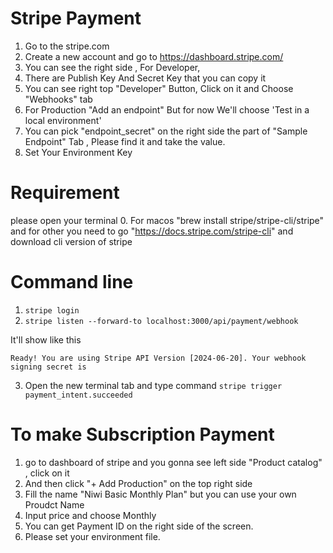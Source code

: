 # Stripe Payment

1. Go to the stripe.com
2. Create a new account and go to https://dashboard.stripe.com/
3. You can see the right side , For Developer,
4. There are Publish Key And Secret Key that you can copy it
5. You can see right top "Developer" Button, Click on it and Choose "Webhooks" tab
6. For Production "Add an endpoint" But for now We'll choose 'Test in a local environment'
7. You can pick "endpoint_secret" on the right side the part of "Sample Endpoint" Tab , Please find it and take the value.
8. Set Your Environment Key

# Requirement

please open your terminal 0. For macos "brew install stripe/stripe-cli/stripe" and for other you need to go "https://docs.stripe.com/stripe-cli" and download cli version of stripe

# Command line

1. `stripe login`
2. `stripe listen --forward-to localhost:3000/api/payment/webhook`

It'll show like this

```
Ready! You are using Stripe API Version [2024-06-20]. Your webhook signing secret is
```

3. Open the new terminal tab and type command `stripe trigger payment_intent.succeeded`

# To make Subscription Payment

1. go to dashboard of stripe and you gonna see left side "Product catalog" , click on it
2. And then click "+ Add Production" on the top right side
3. Fill the name "Niwi Basic Monthly Plan" but you can use your own Proudct Name
4. Input price and choose Monthly
5. You can get Payment ID on the right side of the screen.
6. Please set your environment file.